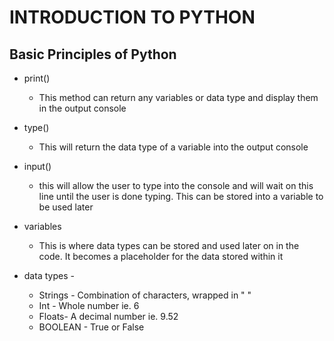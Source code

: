 # INTRODUCTION TO PYTHON

## Basic Principles of Python

- print()
    - This method can return any variables or data type and display them in the output console

- type()
    - This will return the data type of a variable into the output console

- input()
    - this will allow the user to type into the console and will wait on this line until the user is done typing. This can be stored into a variable to be used later

- variables
    - This is where data types can be stored and used later on in the code. It becomes a placeholder for the data stored within it

- data types - 
    - Strings - Combination of characters, wrapped in " "
    - Int -  Whole number ie. 6
    - Floats- A decimal number ie. 9.52
    - BOOLEAN - True or False